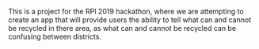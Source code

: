 This is a project for the RPI 2019 hackathon, where we are attempting to create an app that will provide users the ability to tell
what can and cannot be recycled in there area, as what can and cannot be recycled can be confusing between districts.
